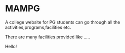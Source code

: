 # MAMPG

A college website for PG students can go through all the activities,programs,facilities etc.

There are many facilities provided like .....



Hello!


